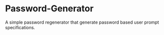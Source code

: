 # Password-Generator
A simple password regenerator that generate password based user prompt specifications.
